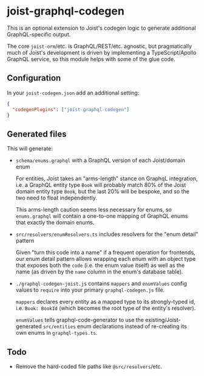 
# joist-graphql-codegen

This is an optional extension to Joist's codegen logic to generate additional GraphQL-specific output.

The core `joist-orm`/etc. is GraphQL/REST/etc. agnostic, but pragmatically much of Joist's development is driven by implementing a TypeScript/Apollo GraphQL service, so this module helps with some of the glue code.

## Configuration

In your `joist-codegen.json` add an additional setting:

```json
{
  "codegenPlugins": ["joist-graphql-codegen"]
}
```

## Generated files

This will generate:

* `schema/enums.graphql` with a GraphQL version of each Joist/domain enum

  For entities, Joist takes an "arms-length" stance on GraphqL integration, i.e. a GraphQL entity type `Book` will probably match 80% of the Joist domain entity type `Book`, but the last 20% will be bespoke, and so the two need to float independently.
  
  This arms-length caution seems less necessary for enums, so `enums.graphql` will contain a one-to-one mapping of GraphQL enums that exactly the domain enums.
  
* `src/resolvers/enumResolvers.ts` includes resolvers for the "enum detail" pattern

  Given "turn this code into a name" if a frequent operation for frontends, our enum detail pattern allows wrapping each enum with an object type that exposes both the `code` (i.e. the enum value itself) as well as the name (as driven by the `name` column in the enum's database table).

* `./graphql-codegen-joist.js` contains `mappers` and `enumValues` config values to `require` into your primary `graphql-codegen.js` file.

  `mappers` declares every entity as a mapped type to its strongly-typed id, i.e. `Book: BookId` (which becomes the root type of the entity's resolver).
  
  `enumValues` tells graphql-code-generator to use the existing/Joist-generated `src/entities` enum declarations instead of re-creating its own enums in `graphql-types.ts`.

## Todo

* Remove the hard-coded file paths like `@src/resolvers`/etc.

